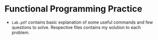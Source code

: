 # Functional Programming Practice

* `Lab.pdf` contains basic explanation of some useful commands and few questions to solve. Respective files contains my solution to each problem.